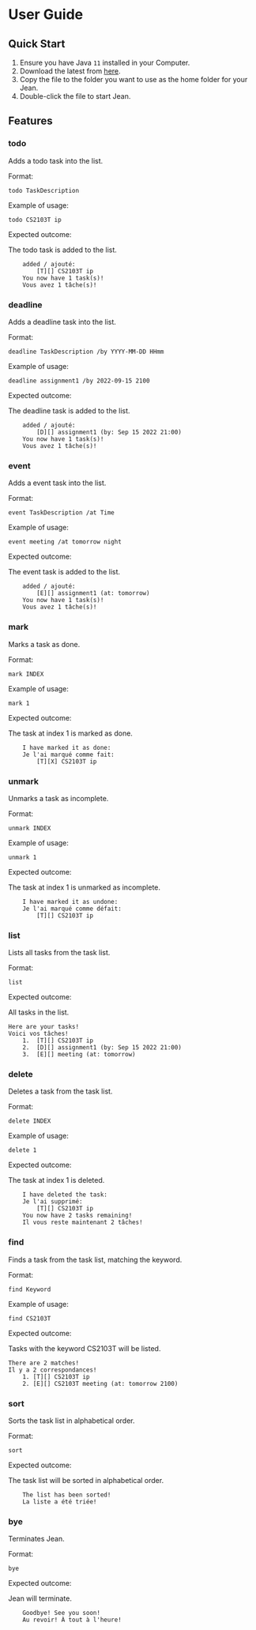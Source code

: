 # User Guide

## Quick Start
1. Ensure you have Java `11` installed in your Computer.
2. Download the latest from [here](https://github.com/craeyeons/ip/releases).
3. Copy the file to the folder you want to use as the home folder for your Jean.
4. Double-click the file to start Jean.

## Features 

### todo

Adds a todo task into the list.

Format: 

`todo TaskDescription`

Example of usage:

`todo CS2103T ip`

Expected outcome:

The todo task is added to the list.

```
    added / ajouté:
        [T][] CS2103T ip
    You now have 1 task(s)!
    Vous avez 1 tâche(s)!
```

### deadline

Adds a deadline task into the list.

Format:

`deadline TaskDescription /by YYYY-MM-DD HHmm`

Example of usage:

`deadline assignment1 /by 2022-09-15 2100`

Expected outcome:

The deadline task is added to the list.

```
    added / ajouté:
        [D][] assignment1 (by: Sep 15 2022 21:00)
    You now have 1 task(s)!
    Vous avez 1 tâche(s)!
```

### event

Adds a event task into the list.

Format:

`event TaskDescription /at Time`

Example of usage:

`event meeting /at tomorrow night`

Expected outcome:

The event task is added to the list.

```
    added / ajouté:
        [E][] assignment1 (at: tomorrow)
    You now have 1 task(s)!
    Vous avez 1 tâche(s)!
```

### mark

Marks a task as done.

Format:

`mark INDEX`

Example of usage:

`mark 1`

Expected outcome:

The task at index 1 is marked as done.

```
    I have marked it as done:
    Je l'ai marqué comme fait:
        [T][X] CS2103T ip
```

### unmark

Unmarks a task as incomplete.

Format:

`unmark INDEX`

Example of usage:

`unmark 1`

Expected outcome:

The task at index 1 is unmarked as incomplete.

```
    I have marked it as undone:
    Je l'ai marqué comme défait:
        [T][] CS2103T ip
```

### list

Lists all tasks from the task list.

Format:

`list`

Expected outcome:

All tasks in the list.

```
Here are your tasks!
Voici vos tâches!
    1.  [T][] CS2103T ip
    2.  [D][] assignment1 (by: Sep 15 2022 21:00)
    3.  [E][] meeting (at: tomorrow)
```

### delete

Deletes a task from the task list.

Format:

`delete INDEX`

Example of usage:

`delete 1`

Expected outcome:

The task at index 1 is deleted.

```
    I have deleted the task:
    Je l'ai supprimé:
        [T][] CS2103T ip
    You now have 2 tasks remaining!
    Il vous reste maintenant 2 tâches!
```

### find

Finds a task from the task list, matching the keyword.

Format:

`find Keyword`

Example of usage:

`find CS2103T`

Expected outcome:

Tasks with the keyword CS2103T will be listed.

```
There are 2 matches!
Il y a 2 correspondances!
    1. [T][] CS2103T ip
    2. [E][] CS2103T meeting (at: tomorrow 2100)
```

### sort

Sorts the task list in alphabetical order.

Format:

`sort`

Expected outcome:

The task list will be sorted in alphabetical order.

```
    The list has been sorted!
    La liste a été triée!
```

### bye

Terminates Jean.

Format:

`bye`

Expected outcome:

Jean will terminate.

```
    Goodbye! See you soon!
    Au revoir! À tout à l'heure!
```
